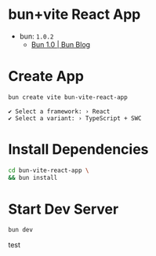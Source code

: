bun+vite React App
===

- bun: `1.0.2`
  - [Bun 1.0 | Bun Blog](https://bun.sh/blog/bun-v1.0)
  
# Create App

```bash
bun create vite bun-vite-react-app
```

```
✔ Select a framework: › React
✔ Select a variant: › TypeScript + SWC
```

# Install Dependencies

```bash
cd bun-vite-react-app \
&& bun install
```

# Start Dev Server

```bash
bun dev
```

test